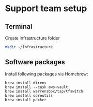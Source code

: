 # Support team setup

## Terminal

Create Infrastructure folder 

```bash
mkdir ~/Infrastructure
```

## Software packages

Install following packages via Homebrew:

```
brew install direnv
brew install --cask aws-vault
brew install warrensbox/tap/tfswitch
brew install coreutils
brew install packer
```
